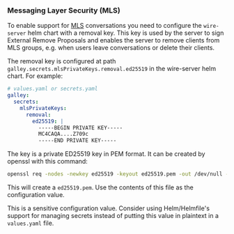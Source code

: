 ### Messaging Layer Security (MLS)

To enable support for [MLS](https://datatracker.ietf.org/wg/mls/documents/)
conversations you need to configure the `wire-server` helm chart with a removal
key. This key is used by the server to sign External Remove Proposals and
enables the server to remove clients from MLS groups, e.g. when users leave
conversations or delete their clients.

The removal key is configured at path
`galley.secrets.mlsPrivateKeys.removal.ed25519` in the wire-server helm chart.
For example:

```yaml
# values.yaml or secrets.yaml
galley:
  secrets:
    mlsPrivateKeys:
      removal:
        ed25519: |
          -----BEGIN PRIVATE KEY-----
          MC4CAQA....Z709c
          -----END PRIVATE KEY-----
```

The key is a private ED25519 key in PEM format. It can be created by openssl
with this command:

```sh
openssl req -nodes -newkey ed25519 -keyout ed25519.pem -out /dev/null -subj /
```

This will create a `ed25519.pem`. Use the contents of this file as the
configuration value.

This is a sensitive configuration value. Consider using Helm/Helmfile's support
for managing secrets instead of putting this value in plaintext in a
`values.yaml` file.

